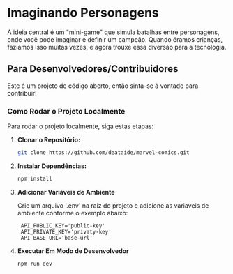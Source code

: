 # Imaginando Personagens

A ideia central é um "mini-game" que simula batalhas entre personagens, onde você pode imaginar e definir um campeão. Quando éramos crianças, fazíamos isso muitas vezes, e agora trouxe essa diversão para a tecnologia.


## Para Desenvolvedores/Contribuidores

Este é um projeto de código aberto, então sinta-se à vontade para contribuir!


### Como Rodar o Projeto Localmente

Para rodar o projeto localmente, siga estas etapas:

1. **Clonar o Repositório:**

   ```bash
   git clone https://github.com/deataide/marvel-comics.git

2. **Instalar Dependências:**

   ```bash
   npm install

3. **Adicionar Variáveis de Ambiente**

   Crie um arquivo '.env' na raiz do projeto e adicione as variaveis de ambiente conforme o exemplo abaixo:

        API_PUBLIC_KEY='public-key'
        API_PRIVATE_KEY='privaty-key'
        API_BASE_URL='base-url'

2. **Executar Em Modo de Desenvolvedor**

   ```bash
   npm run dev